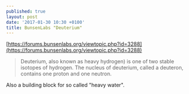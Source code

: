 ```yaml
---
published: true
layout: post
date: '2017-01-30 10:30 +0100'
title: BunsenLabs "Deuterium"
---
```

[https://forums.bunsenlabs.org/viewtopic.php?id=3288](https://forums.bunsenlabs.org/viewtopic.php?id=3288)

> Deuterium, also known as heavy hydrogen) is one of two stable isotopes of hydrogen. The nucleus of deuterium, called a deuteron, contains one proton and one neutron. 

Also a building block for so called "heavy water".

